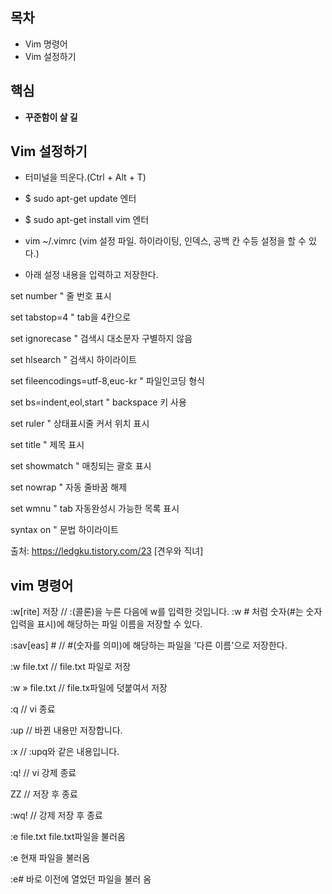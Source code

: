 ## 목차
- Vim 명령어
- Vim 설정하기 

## 핵심
- **꾸준함이 살 길**

## Vim 설정하기 
- 터미널을 띄운다.(Ctrl + Alt + T)

- $ sudo apt-get update 엔터

- $ sudo apt-get install vim 엔터

- vim ~/.vimrc (vim 설정 파일. 하이라이팅, 인덱스, 공백 칸 수등 설정을 할 수 있다.)

- 아래 설정 내용을 입력하고 저장한다.

set number            " 줄 번호 표시

set tabstop=4         " tab을 4칸으로

set ignorecase      " 검색시 대소문자 구별하지 않음

set hlsearch         " 검색시 하이라이트

set fileencodings=utf-8,euc-kr    " 파일인코딩 형식

set bs=indent,eol,start    " backspace 키 사용

set ruler              " 상태표시줄 커서 위치 표시

set title               " 제목 표시

set showmatch    " 매칭되는 괄호 표시

set nowrap         " 자동 줄바꿈 해제

set wmnu           " tab 자동완성시 가능한 목록 표시

syntax on        " 문법 하이라이트

출처: https://ledgku.tistory.com/23 [견우와 직녀]




## vim 명령어 
:w[rite] 저장   // :(콜론)을 누른 다음에 w를 입력한 것입니다. :w # 처럼 숫자(#는 숫자입력을 표시)에 해당하는 파일 이름을 저장할 수 있다. 

:sav[eas] #  // #(숫자를 의미)에 해당하는 파일을 '다른 이름'으로 저장한다.  

:w file.txt   // file.txt 파일로 저장

:w » file.txt   // file.tx파일에 덧붙여서 저장

:q  // vi 종료

:up  // 바뀐 내용만 저장합니다.

:x  // :upq와 같은 내용입니다.

:q! // vi 강제 종료

ZZ // 저장 후 종료

:wq! // 강제 저장 후 종료

:e file.txt file.txt파일을 불러옴

:e 현재 파일을 불러옴

:e# 바로 이전에 열었던 파일을 불러 옴

